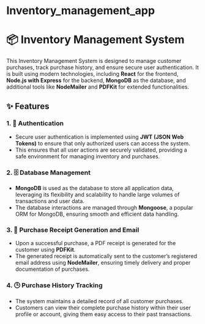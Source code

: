 # Inventory_management_app
# 📦 Inventory Management System

This Inventory Management System is designed to manage customer purchases, track purchase history, and ensure secure user authentication. It is built using modern technologies, including **React** for the frontend, **Node.js with Express** for the backend, **MongoDB** as the database, and additional tools like **NodeMailer** and **PDFKit** for extended functionalities.

## ✨ Features

### 1. 🔐 Authentication
- Secure user authentication is implemented using **JWT (JSON Web Tokens)** to ensure that only authorized users can access the system.
- This ensures that all user actions are securely validated, providing a safe environment for managing inventory and purchases.

### 2. 🗄️ Database Management
- **MongoDB** is used as the database to store all application data, leveraging its flexibility and scalability to handle large volumes of transactions and user data.
- The database interactions are managed through **Mongoose**, a popular ORM for MongoDB, ensuring smooth and efficient data handling.

### 3. 🧾 Purchase Receipt Generation and Email
- Upon a successful purchase, a PDF receipt is generated for the customer using **PDFKit**.
- The generated receipt is automatically sent to the customer’s registered email address using **NodeMailer**, ensuring timely delivery and proper documentation of purchases.

### 4. 🕒 Purchase History Tracking
- The system maintains a detailed record of all customer purchases.
- Customers can view their complete purchase history within their user profile or account, giving them easy access to their past transactions.


